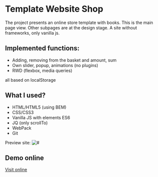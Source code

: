 # Template Website Shop
The project presents an online store template with books. This is the main page view. Other subpages are at the design stage. A site without frameworks, only vanilla js.

## Implemented functions:
* Adding, removing from the basket and amount, sum
* Own slider, popup, animations (no plugins)
* RWD (flexbox, media queries)

all based on localStorage

## What I used?
* HTML/HTML5 (using BEM)
* CSS/CSS3
* Vanilla JS with elements ES6
* JQ (only scrollTo)
* WebPack
* Git

Preview site:
<img src="http://propozycja.vot.pl/git/bookstore.jpg" alt="#">

## Demo online

[Visit online](http://bookstore.vot.pl/)

